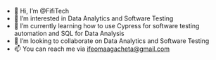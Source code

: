 - 👋 Hi, I’m @FifiTech
- 👀 I’m interested in Data Analytics and Software Testing
- 🌱 I’m currently learning how to use Cypress for software testing automation and SQL for Data Analysis
- 💞️ I’m looking to collaborate on Data Analytics and Software Testing
- 📫 You can reach me via ifeomaagacheta@gmail.com

<!---
FifiTech/FifiTech is a ✨ special ✨ repository because its `README.md` (this file) appears on your GitHub profile.
You can click the Preview link to take a look at your changes.
--->
